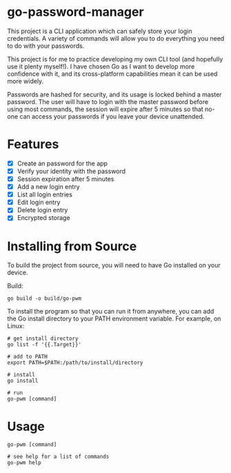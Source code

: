 # go-password-manager

This project is a CLI application which can safely store your login credentials. A variety of commands will allow you to do everything you need to do with your passwords.

This project is for me to practice developing my own CLI tool (and hopefully use it plenty myself!). I have chosen Go as I want to develop more confidence with it, and its cross-platform capabilities mean it can be used more widely.

Passwords are hashed for security, and its usage is locked behind a master password. The user will have to login with the master password before using most commands, the session will expire after 5 minutes so that no-one can access your passwords if you leave your device unattended.

# Features

- [x] Create an password for the app
- [x] Verify your identity with the password
- [x] Session expiration after 5 minutes
- [x] Add a new login entry
- [x] List all login entries
- [x] Edit login entry
- [x] Delete login entry
- [x] Encrypted storage

# Installing from Source

To build the project from source, you will need to have Go installed on your device.

Build:
```
go build -o build/go-pwm
```

To install the program so that you can run it from anywhere, you can add the Go install directory to your PATH environment variable. For example, on Linux:

```
# get install directory
go list -f '{{.Target}}'

# add to PATH
export PATH=$PATH:/path/to/install/directory

# install
go install

# run
go-pwm [command]
```

# Usage

```
go-pwm [command]

# see help for a list of commands
go-pwm help
```
